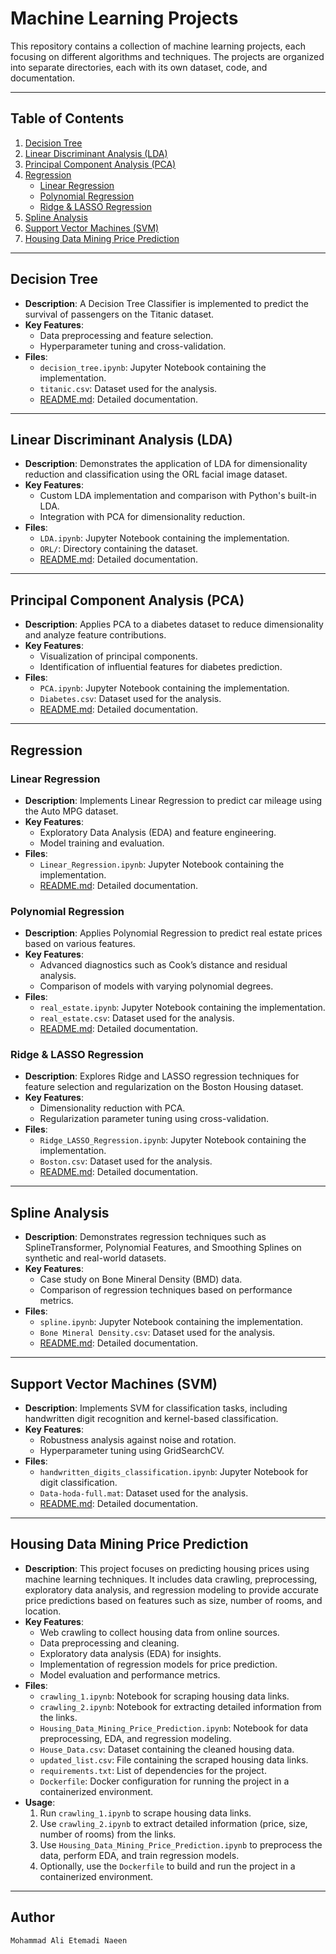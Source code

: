 # Machine Learning Projects

This repository contains a collection of machine learning projects, each focusing on different algorithms and techniques. The projects are organized into separate directories, each with its own dataset, code, and documentation.

---

## Table of Contents

1. [Decision Tree](#decision-tree)
2. [Linear Discriminant Analysis (LDA)](#linear-discriminant-analysis-lda)
3. [Principal Component Analysis (PCA)](#principal-component-analysis-pca)
4. [Regression](#regression)
   - [Linear Regression](#linear-regression)
   - [Polynomial Regression](#polynomial-regression)
   - [Ridge & LASSO Regression](#ridge--lasso-regression)
5. [Spline Analysis](#spline-analysis)
6. [Support Vector Machines (SVM)](#support-vector-machines-svm)
7. [Housing Data Mining Price Prediction](#housing-data-mining-price-prediction)

---

## Decision Tree

- **Description**: A Decision Tree Classifier is implemented to predict the survival of passengers on the Titanic dataset.
- **Key Features**:
  - Data preprocessing and feature selection.
  - Hyperparameter tuning and cross-validation.
- **Files**:
  - `decision_tree.ipynb`: Jupyter Notebook containing the implementation.
  - `titanic.csv`: Dataset used for the analysis.
  - [README.md](Decision_Tree/README.md): Detailed documentation.

---

## Linear Discriminant Analysis (LDA)

- **Description**: Demonstrates the application of LDA for dimensionality reduction and classification using the ORL facial image dataset.
- **Key Features**:
  - Custom LDA implementation and comparison with Python's built-in LDA.
  - Integration with PCA for dimensionality reduction.
- **Files**:
  - `LDA.ipynb`: Jupyter Notebook containing the implementation.
  - `ORL/`: Directory containing the dataset.
  - [README.md](LDA/README.md): Detailed documentation.

---

## Principal Component Analysis (PCA)

- **Description**: Applies PCA to a diabetes dataset to reduce dimensionality and analyze feature contributions.
- **Key Features**:
  - Visualization of principal components.
  - Identification of influential features for diabetes prediction.
- **Files**:
  - `PCA.ipynb`: Jupyter Notebook containing the implementation.
  - `Diabetes.csv`: Dataset used for the analysis.
  - [README.md](PCA/README.md): Detailed documentation.

---

## Regression

### Linear Regression

- **Description**: Implements Linear Regression to predict car mileage using the Auto MPG dataset.
- **Key Features**:
  - Exploratory Data Analysis (EDA) and feature engineering.
  - Model training and evaluation.
- **Files**:
  - `Linear_Regression.ipynb`: Jupyter Notebook containing the implementation.
  - [README.md](Regression/Linear%20Regression/README.md): Detailed documentation.

### Polynomial Regression

- **Description**: Applies Polynomial Regression to predict real estate prices based on various features.
- **Key Features**:
  - Advanced diagnostics such as Cook’s distance and residual analysis.
  - Comparison of models with varying polynomial degrees.
- **Files**:
  - `real_estate.ipynb`: Jupyter Notebook containing the implementation.
  - `real_estate.csv`: Dataset used for the analysis.
  - [README.md](Regression/Polynomial%20Regression/README.md): Detailed documentation.

### Ridge & LASSO Regression

- **Description**: Explores Ridge and LASSO regression techniques for feature selection and regularization on the Boston Housing dataset.
- **Key Features**:
  - Dimensionality reduction with PCA.
  - Regularization parameter tuning using cross-validation.
- **Files**:
  - `Ridge_LASSO_Regression.ipynb`: Jupyter Notebook containing the implementation.
  - `Boston.csv`: Dataset used for the analysis.
  - [README.md](Regression/Ridge%20&%20LASSO%20Regression/README.md): Detailed documentation.

---

## Spline Analysis

- **Description**: Demonstrates regression techniques such as SplineTransformer, Polynomial Features, and Smoothing Splines on synthetic and real-world datasets.
- **Key Features**:
  - Case study on Bone Mineral Density (BMD) data.
  - Comparison of regression techniques based on performance metrics.
- **Files**:
  - `spline.ipynb`: Jupyter Notebook containing the implementation.
  - `Bone Mineral Density.csv`: Dataset used for the analysis.
  - [README.md](Spline/README.md): Detailed documentation.

---

## Support Vector Machines (SVM)

- **Description**: Implements SVM for classification tasks, including handwritten digit recognition and kernel-based classification.
- **Key Features**:
  - Robustness analysis against noise and rotation.
  - Hyperparameter tuning using GridSearchCV.
- **Files**:
  - `handwritten_digits_classification.ipynb`: Jupyter Notebook for digit classification.
  - `Data-hoda-full.mat`: Dataset used for the analysis.
  - [README.md](SVM/handwritten_digits_classification/README.md): Detailed documentation.

---

## Housing Data Mining Price Prediction

- **Description**: This project focuses on predicting housing prices using machine learning techniques. It includes data crawling, preprocessing, exploratory data analysis, and regression modeling to provide accurate price predictions based on features such as size, number of rooms, and location.
- **Key Features**:
  - Web crawling to collect housing data from online sources.
  - Data preprocessing and cleaning.
  - Exploratory data analysis (EDA) for insights.
  - Implementation of regression models for price prediction.
  - Model evaluation and performance metrics.
- **Files**:
  - `crawling_1.ipynb`: Notebook for scraping housing data links.
  - `crawling_2.ipynb`: Notebook for extracting detailed information from the links.
  - `Housing_Data_Mining_Price_Prediction.ipynb`: Notebook for data preprocessing, EDA, and regression modeling.
  - `House_Data.csv`: Dataset containing the cleaned housing data.
  - `updated_list.csv`: File containing the scraped housing data links.
  - `requirements.txt`: List of dependencies for the project.
  - `Dockerfile`: Docker configuration for running the project in a containerized environment.
- **Usage**:
  1. Run `crawling_1.ipynb` to scrape housing data links.
  2. Use `crawling_2.ipynb` to extract detailed information (price, size, number of rooms) from the links.
  3. Use `Housing_Data_Mining_Price_Prediction.ipynb` to preprocess the data, perform EDA, and train regression models.
  4. Optionally, use the `Dockerfile` to build and run the project in a containerized environment.

---

## Author
    Mohammad Ali Etemadi Naeen
